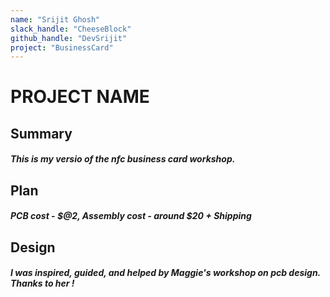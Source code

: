 ```yaml
---
name: "Srijit Ghosh"
slack_handle: "CheeseBlock"
github_handle: "DevSrijit"
project: "BusinessCard"
---
```


# PROJECT NAME
## Summary
##### This is my versio of the nfc business card workshop. 

## Plan
##### PCB cost - $@2, Assembly cost - around $20 + Shipping

## Design
##### I was inspired, guided, and helped by Maggie's workshop on pcb design. Thanks to her !
